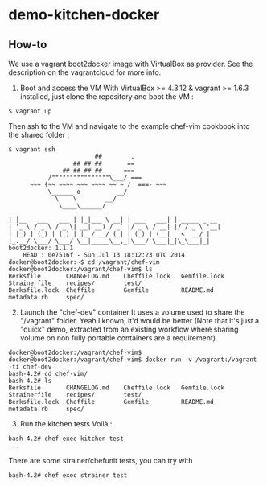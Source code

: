 demo-kitchen-docker
===================



How-to
------

We use a vagrant boot2docker image with VirtualBox as provider.
See the description on the vagrantcloud for more info.

1. Boot and access the VM
With VirtualBox >= 4.3.12 & vagrant >= 1.6.3 installed, just clone the repository and boot the VM :
```
$ vagrant up
```

Then ssh to the VM and navigate to the example chef-vim cookbook into the shared folder :
```
$ vagrant ssh
                        ##        .
                  ## ## ##       ==
               ## ## ## ##      ===
           /""""""""""""""""\___/ ===
      ~~~ {~~ ~~~~ ~~~ ~~~~ ~~ ~ /  ===- ~~~
           \______ o          __/
             \    \        __/
              \____\______/
 _                 _   ____     _            _
| |__   ___   ___ | |_|___ \ __| | ___   ___| | _____ _ __
| '_ \ / _ \ / _ \| __| __) / _` |/ _ \ / __| |/ / _ \ '__|
| |_) | (_) | (_) | |_ / __/ (_| | (_) | (__|   <  __/ |
|_.__/ \___/ \___/ \__|_____\__,_|\___/ \___|_|\_\___|_|
boot2docker: 1.1.1
	HEAD : 0e7516f - Sun Jul 13 18:12:23 UTC 2014
docker@boot2docker:~$ cd /vagrant/chef-vim
docker@boot2docker:/vagrant/chef-vim$ ls
Berksfile       CHANGELOG.md    Cheffile.lock   Gemfile.lock    Strainerfile    recipes/        test/
Berksfile.lock  Cheffile        Gemfile         README.md       metadata.rb     spec/
```

2. Launch the "chef-dev" container
It uses a volume used to share the "/vagrant" folder. Yeah i known, it'd would be better (Note that it's just a "quick" demo, extracted from an existing workflow where sharing volume on non fully portable containers are a requirement).
```
docker@boot2docker:/vagrant/chef-vim$
docker@boot2docker:/vagrant/chef-vim$ docker run -v /vagrant:/vagrant -ti chef-dev
bash-4.2# cd chef-vim/
bash-4.2# ls
Berksfile       CHANGELOG.md    Cheffile.lock   Gemfile.lock    Strainerfile    recipes/        test/
Berksfile.lock  Cheffile        Gemfile         README.md       metadata.rb     spec/
```

3. Run the kitchen tests
Voilà :
```
bash-4.2# chef exec kitchen test
...
```

There are some strainer/chefunit tests, you can try with
```
bash-4.2# chef exec strainer test
```




